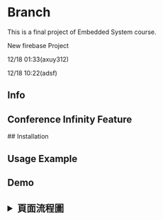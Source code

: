 # Branch
This is a final project of Embedded System course.

New firebase Project

12/18 01:33(axuy312)

12/18 10:22(adsf)


<h2> Info </h2>

<h2> Conference Infinity Feature </h2>
## Installation

<h2> Usage Example </h2>

<h2> Demo </h2>
  
<h2><details>
 <summary>頁面流程圖</summary>
    <img src="" />
  <summary>功能圖</summary>
    <img src="" />
 </details>
 </h2>
